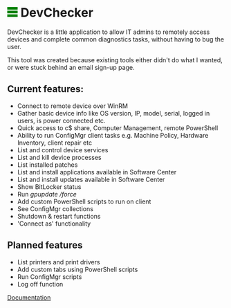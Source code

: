 # ![logo](/documentation/images/logo-24.png) DevChecker 



DevChecker is a little application to allow IT admins to remotely access devices and complete common diagnostics tasks, without having to bug the user.

This tool was created because existing tools either didn't do what I wanted, or were stuck behind an email sign-up page. 

## Current features:

* Connect to remote device over WinRM
* Gather basic device info like OS version, IP, model, serial, logged in users, is power connected etc.
* Quick access to c$ share, Computer Management, remote PowerShell
* Ability to run ConfigMgr client tasks e.g. Machine Policy, Hardware Inventory, client repair etc
* List and control device services
* List and kill device processes
* List installed patches
* List and install applications available in Software Center
* List and install updates available in Software Center
* Show BitLocker status
* Run *gpupdate /force*
* Add custom PowerShell scripts to run on client
* See ConfigMgr collections
* Shutdown & restart functions
* 'Connect as' functionality

## Planned features

* List printers and print drivers
* Add custom tabs using PowerShell scripts
* Run ConfigMgr scripts
* Log off function

[Documentation](/documentation/README.md)

